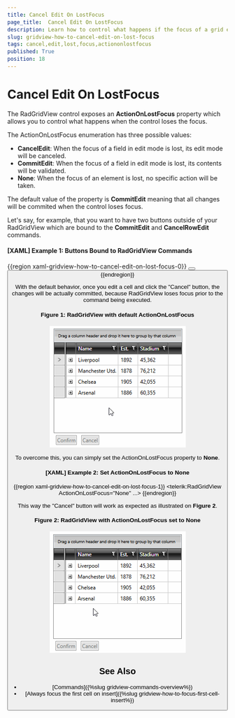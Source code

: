```yaml
---
title: Cancel Edit On LostFocus
page_title:  Cancel Edit On LostFocus
description: Learn how to control what happens if the focus of a grid element is lost when working with RadGridView - Telerik's {{ site.framework_name }} DataGrid.
slug: gridview-how-to-cancel-edit-on-lost-focus
tags: cancel,edit,lost,focus,actiononlostfocus
published: True
position: 18
---
```


# Cancel Edit On LostFocus

The RadGridView control exposes an **ActionOnLostFocus** property which allows you to control what happens when the control loses the focus.

The ActionOnLostFocus enumeration has three possible values:

* **CancelEdit**: When the focus of a field in edit mode is lost, its edit mode will be canceled.
* **CommitEdit**: When the focus of a field in edit mode is lost, its contents will be validated.
* **None**: When the focus of an element is lost, no specific action will be taken.

The default value of the property is **CommitEdit** meaning that all changes will be commited when the control loses focus.

Let's say, for example, that you want to have two buttons outside of your RadGridView which are bound to the **CommitEdit** and **CancelRowEdit** commands.

#### __[XAML] Example 1: Buttons Bound to RadGridView Commands__

{{region xaml-gridview-how-to-cancel-edit-on-lost-focus-0}}
    <Button Content="Confirm" 
            Command="telerik:RadGridViewCommands.CommitEdit"
            CommandTarget="{Binding ElementName=GridView}"/>
	<Button Content="Cancel" 
            Command="telerik:RadGridViewCommands.CancelRowEdit"
            CommandTarget="{Binding ElementName=GridView}"/>
{{endregion}}

With the default behavior, once you edit a cell and click the "Cancel" button, the changes will be actually committed, because RadGridView loses focus prior to the command being executed.

#### __Figure 1: RadGridView with default ActionOnLostFocus__
![RadGridView with default ActionOnLostFocus](images/action-on-lost-focus-commitedit.GIF)	

To overcome this, you can simply set the ActionOnLostFocus property to **None**.

#### __[XAML] Example 2: Set ActionOnLostFocus to None__

{{region xaml-gridview-how-to-cancel-edit-on-lost-focus-1}}
    <telerik:RadGridView ActionOnLostFocus="None" ...>
{{endregion}}

This way the "Cancel" button will work as expected as illustrated on **Figure 2**.

#### __Figure 2: RadGridView with ActionOnLostFocus set to None__
![RadGridView with ActionOnLostFocus set to None](images/action-on-lost-focus-none.GIF)

## See Also

* [Commands]({%slug gridview-commands-overview%})
* [Always focus the first cell on insert]({%slug gridview-how-to-focus-first-cell-insert%})
